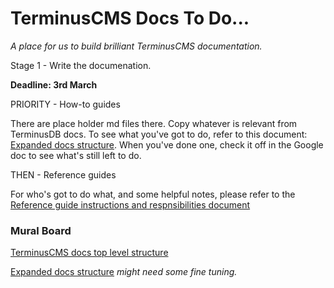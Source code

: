 # TerminusCMS Docs To Do...
*A place for us to build brilliant TerminusCMS documentation.*

Stage 1 - Write the documenation.

**Deadline: 3rd March**

PRIORITY - How-to guides

There are place holder md files there. Copy whatever is relevant from TerminusDB docs. To see what you've got to do, refer to this document: [Expanded docs structure](https://docs.google.com/document/d/1Xh4kkZu5uD2r-x8HgqrmHCsZBaVB6dngf9FTSsUyYlc/edit?usp=sharing). When you've done one, check it off in the Google doc to see what's still left to do.

THEN - Reference guides

For who's got to do what, and some helpful notes, please refer to the [Reference guide instructions and respnsibilities document](https://docs.google.com/document/d/1WlYkf0gRAIg-AVZPlgaXm0JW_WgMytl4bVgmvexWDc4/edit?usp=sharing)

### Mural Board

[TerminusCMS docs top level structure](https://app.mural.co/invitation/mural/terminusdb9443/1676543992735?sender=u2061ead52bc7573c21bc7232&key=5fa87e0a-7ebc-47d8-8412-599d4a37f502)

[Expanded docs structure](https://docs.google.com/document/d/1Xh4kkZu5uD2r-x8HgqrmHCsZBaVB6dngf9FTSsUyYlc/edit?usp=sharing) *might need some fine tuning.*
